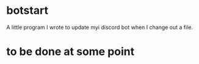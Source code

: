 # botstart
A little program I wrote to update myi discord bot when I change out a file.
# to be done at some point
